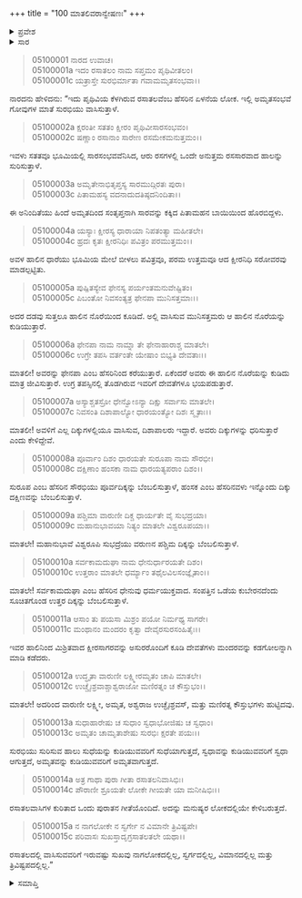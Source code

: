+++
title = "100 ಮಾತಲಿವರಾನ್ವೇಷಣಃ"
+++

<details><summary>ಪ್ರವೇಶ</summary>


।।   ಓಂ ಓಂ ನಮೋ ನಾರಾಯಣಾಯ।।   ಶ್ರೀ ವೇದವ್ಯಾಸಾಯ ನಮಃ ।।

ಶ್ರೀ ಕೃಷ್ಣದ್ವೈಪಾಯನ ವೇದವ್ಯಾಸ ವಿರಚಿತ  

**ಶ್ರೀ ಮಹಾಭಾರತ**

**ಉದ್ಯೋಗ ಪರ್ವ**

**ಭಗವದ್ಯಾನ ಪರ್ವ**

**ಅಧ್ಯಾಯ 100**

</details>


<details><summary>ಸಾರ</summary>

ನಾರದನು ಗೋವುಗಳ ಮಾತೆ ಸುರಭಿಯು ವಾಸಿಸುವ ರಸಾತಲವನ್ನು ಮಾತಲಿಗೆ ತೋರಿಸಿದುದು (1-15).

</details>


> 05100001 ನಾರದ ಉವಾಚ।  
05100001a ಇದಂ ರಸಾತಲಂ ನಾಮ ಸಪ್ತಮಂ ಪೃಥಿವೀತಲಂ।  
05100001c ಯತ್ರಾಸ್ತೇ ಸುರಭಿರ್ಮಾತಾ ಗವಾಮಮೃತಸಂಭವಾ।।

ನಾರದನು ಹೇಳಿದನು: “ಇದು ಪೃಥಿವಿಯ ಕೆಳಗಿರುವ ರಸಾತಲವೆಂಬ ಹೆಸರಿನ ಏಳನೆಯ ಲೋಕ. ಇಲ್ಲಿ ಅಮೃತಸಂಭವೆ ಗೋವುಗಳ ಮಾತೆ ಸುರಭಿಯು ವಾಸಿಸುತ್ತಾಳೆ.

> 05100002a ಕ್ಷರಂತೀ ಸತತಂ ಕ್ಷೀರಂ ಪೃಥಿವೀಸಾರಸಂಭವಂ।  
05100002c ಷಣ್ಣಾಂ ರಸಾನಾಂ ಸಾರೇಣ ರಸಮೇಕಮನುತ್ತಮಂ।।

ಇವಳು ಸತತವೂ ಭೂಮಿಯಲ್ಲಿ ಸಾರಸಂಭವವೆನಿಸಿದ, ಆರು ರಸಗಳಲ್ಲಿ ಒಂದೇ ಅನುತ್ತಮ ರಸಸಾರವಾದ ಹಾಲನ್ನು ಸುರಿಸುತ್ತಾಳೆ.

> 05100003a ಅಮೃತೇನಾಭಿತೃಪ್ತಸ್ಯ ಸಾರಮುದ್ಗಿರತಃ ಪುರಾ।  
05100003c ಪಿತಾಮಹಸ್ಯ ವದನಾದುದತಿಷ್ಠದನಿಂದಿತಾ।।

ಈ ಅನಿಂದಿತೆಯು ಹಿಂದೆ ಅಮೃತದಿಂದ ಸಂತೃಪ್ತನಾಗಿ ಸಾರವನ್ನು ಕಕ್ಕಿದ ಪಿತಾಮಹನ ಬಾಯಿಯಿಂದ ಹೊರಬಿದ್ದಳು.

> 05100004a ಯಸ್ಯಾಃ ಕ್ಷೀರಸ್ಯ ಧಾರಾಯಾ ನಿಪತಂತ್ಯಾ ಮಹೀತಲೇ।  
05100004c ಹ್ರದಃ ಕೃತಃ ಕ್ಷೀರನಿಧಿಃ ಪವಿತ್ರಂ ಪರಮುತ್ತಮಂ।।

ಅವಳ ಹಾಲಿನ ಧಾರೆಯು ಭೂಮಿಯ ಮೇಲೆ ಬೀಳಲು ಪವಿತ್ರವೂ, ಪರಮ ಉತ್ತಮವೂ ಆದ ಕ್ಷೀರನಿಧಿ ಸರೋವರವು ಮಾಡಲ್ಪಟ್ಟಿತು.

> 05100005a ಪುಷ್ಪಿತಸ್ಯೇವ ಫೇನಸ್ಯ ಪರ್ಯಂತಮನುವೇಷ್ಟಿತಂ।  
05100005c ಪಿಬಂತೋ ನಿವಸಂತ್ಯತ್ರ ಫೇನಪಾ ಮುನಿಸತ್ತಮಾಃ।।

ಅದರ ದಡವು ಸುತ್ತಲೂ ಹಾಲಿನ ನೊರೆಯಿಂದ ಕೂಡಿದೆ. ಅಲ್ಲಿ ವಾಸಿಸುವ ಮುನಿಸತ್ತಮರು ಆ ಹಾಲಿನ ನೊರೆಯನ್ನು ಕುಡಿಯುತ್ತಾರೆ.

> 05100006a ಫೇನಪಾ ನಾಮ ನಾಮ್ನಾ ತೇ ಫೇನಾಹಾರಾಶ್ಚ ಮಾತಲೇ।  
05100006c ಉಗ್ರೇ ತಪಸಿ ವರ್ತಂತೇ ಯೇಷಾಂ ಬಿಭ್ಯತಿ ದೇವತಾಃ।।

ಮಾತಲೀ! ಅವರನ್ನು ಫೇನಪಾ ಎಂಬ ಹೆಸರಿನಿಂದ ಕರೆಯುತ್ತಾರೆ. ಏಕೆಂದರೆ ಅವರು ಈ ಹಾಲಿನ ನೊರೆಯನ್ನು ಕುಡಿದು ಮಾತ್ರ ಜೀವಿಸುತ್ತಾರೆ. ಉಗ್ರ ತಪಸ್ಸಿನಲ್ಲಿ ತೊಡಗಿರುವ ಇವರಿಗೆ ದೇವತೆಗಳೂ ಭಯಪಡುತ್ತಾರೆ.

> 05100007a ಅಸ್ಯಾಶ್ಚತಸ್ರೋ ಧೇನ್ವೋಽನ್ಯಾ ದಿಕ್ಷು ಸರ್ವಾಸು ಮಾತಲೇ।  
05100007c ನಿವಸಂತಿ ದಿಶಾಪಾಲ್ಯೋ ಧಾರಯಂತ್ಯೋ ದಿಶಃ ಸ್ಮೃತಾಃ।।

ಮಾತಲೀ! ಅವಳಿಗೆ ಎಲ್ಲ ದಿಕ್ಕುಗಳಲ್ಲಿಯೂ ವಾಸಿಸುವ, ದಿಶಾಪಾಲರು ಇದ್ದಾರೆ. ಅವರು ದಿಕ್ಕುಗಳನ್ನು ಧರಿಸುತ್ತಾರೆ ಎಂದು ಕೇಳಿದ್ದೇವೆ.

> 05100008a ಪೂರ್ವಾಂ ದಿಶಂ ಧಾರಯತೇ ಸುರೂಪಾ ನಾಮ ಸೌರಭೀ।  
05100008c ದಕ್ಷಿಣಾಂ ಹಂಸಕಾ ನಾಮ ಧಾರಯತ್ಯಪರಾಂ ದಿಶಂ।।

ಸುರೂಪ ಎಂಬ ಹೆಸರಿನ ಸೌರಭಿಯು ಪೂರ್ವದಿಕ್ಕನ್ನು ಬೆಂಬಲಿಸುತ್ತಾಳೆ, ಹಂಸಕ ಎಂಬ ಹೆಸರಿನವಳು ಇನ್ನೊಂದು ದಿಕ್ಕು ದಕ್ಷಿಣವನ್ನು ಬೆಂಬಲಿಸುತ್ತಾಳೆ.

> 05100009a ಪಶ್ಚಿಮಾ ವಾರುಣೀ ದಿಕ್ಚ ಧಾರ್ಯತೇ ವೈ ಸುಭದ್ರಯಾ।  
05100009c ಮಹಾನುಭಾವಯಾ ನಿತ್ಯಂ ಮಾತಲೇ ವಿಶ್ವರೂಪಯಾ।।

ಮಾತಲೇ! ಮಹಾನುಭಾವೆ ವಿಶ್ವರೂಪಿ ಸುಭದ್ರೆಯು ವರುಣನ ಪಶ್ಚಿಮ ದಿಕ್ಕನ್ನು ಬೆಂಬಲಿಸುತ್ತಾಳೆ.

> 05100010a ಸರ್ವಕಾಮದುಘಾ ನಾಮ ಧೇನುರ್ಧಾರಯತೇ ದಿಶಂ।  
05100010c ಉತ್ತರಾಂ ಮಾತಲೇ ಧರ್ಮ್ಯಾಂ ತಥೈಲವಿಲಸಂಜ್ಞೈತಾಂ।।

ಮಾತಲೇ! ಸರ್ವಕಾಮದುಘಾ ಎಂಬ ಹೆಸರಿನ ಧೇನುವು ಧರ್ಮಯುಕ್ತವಾದ. ಸಂಪತ್ತಿನ ಒಡೆಯ ಕುಬೇರನದೆಂದು ಸೂಚಿತಗೊಂಡ ಉತ್ತರ ದಿಕ್ಕನ್ನು ಬೆಂಬಲಿಸುತ್ತಾಳೆ.

> 05100011a ಆಸಾಂ ತು ಪಯಸಾ ಮಿಶ್ರಂ ಪಯೋ ನಿರ್ಮಥ್ಯ ಸಾಗರೇ।  
05100011c ಮಂಥಾನಂ ಮಂದರಂ ಕೃತ್ವಾ ದೇವೈರಸುರಸಂಹಿತೈಃ।।

ಇವರ ಹಾಲಿನಿಂದ ಮಿಶ್ರಿತವಾದ ಕ್ಷೀರಸಾಗರವನ್ನು ಅಸುರರೊಂದಿಗೆ ಕೂಡಿ ದೇವತೆಗಳು ಮಂದರವನ್ನು ಕಡಗೋಲನ್ನಾಗಿ ಮಾಡಿ ಕಡೆದರು.

> 05100012a ಉದ್ಧೃತಾ ವಾರುಣೀ ಲಕ್ಷ್ಮೀರಮೃತಂ ಚಾಪಿ ಮಾತಲೇ।  
05100012c ಉಚ್ಚೈಃಶ್ರವಾಶ್ಚಾಶ್ವರಾಜೋ ಮಣಿರತ್ನಂ ಚ ಕೌಸ್ತುಭಂ।।

ಮಾತಲೇ! ಅದರಿಂದ ವಾರುಣೀ ಲಕ್ಷ್ಮೀ, ಅಮೃತ, ಅಶ್ವರಾಜ ಉಚ್ಛೈಃಶ್ರವಸ್, ಮತ್ತು ಮಣಿರತ್ನ ಕೌಸ್ತುಭಗಳು ಹುಟ್ಟಿದವು.

> 05100013a ಸುಧಾಹಾರೇಷು ಚ ಸುಧಾಂ ಸ್ವಧಾಭೋಜಿಷು ಚ ಸ್ವಧಾಂ।  
05100013c ಅಮೃತಂ ಚಾಮೃತಾಶೇಷು ಸುರಭಿಃ ಕ್ಷರತೇ ಪಯಃ।।

ಸುರಭಿಯು ಸುರಿಸುವ ಹಾಲು ಸುಧೆಯನ್ನು ಕುಡಿಯುವವರಿಗೆ ಸುಧೆಯಾಗುತ್ತದೆ, ಸ್ವಧಾವನ್ನು ಕುಡಿಯುವವರಿಗೆ ಸ್ವಧಾ ಆಗುತ್ತದೆ, ಅಮೃತವನ್ನು ಕುಡಿಯುವವರಿಗೆ ಅಮೃತವಾಗುತ್ತದೆ.

> 05100014a ಅತ್ರ ಗಾಥಾ ಪುರಾ ಗೀತಾ ರಸಾತಲನಿವಾಸಿಭಿಃ।  
05100014c ಪೌರಾಣೀ ಶ್ರೂಯತೇ ಲೋಕೇ ಗೀಯತೇ ಯಾ ಮನೀಷಿಭಿಃ।।

ರಸಾತಲವಾಸಿಗಳ ಕುರಿತಾದ ಒಂದು ಪುರಾತನ ಗೀತೆಯೊಂದಿದೆ. ಅದನ್ನು ಮನುಷ್ಯರ ಲೋಕದಲ್ಲಿಯೇ ಕೇಳಿಬರುತ್ತದೆ.

> 05100015a ನ ನಾಗಲೋಕೇ ನ ಸ್ವರ್ಗೇ ನ ವಿಮಾನೇ ತ್ರಿವಿಷ್ಟಪೇ।  
05100015c ಪರಿವಾಸಃ ಸುಖಸ್ತಾದೃಗ್ರಸಾತಲತಲೇ ಯಥಾ।।

ರಸಾತಲದಲ್ಲಿ ವಾಸಿಸುವವರಿಗೆ ಇರುವಷ್ಟು ಸುಖವು ನಾಗಲೋಕದಲ್ಲಿಲ್ಲ, ಸ್ವರ್ಗದಲ್ಲಿಲ್ಲ, ವಿಮಾನದಲ್ಲಿಲ್ಲ ಮತ್ತು ತ್ರಿವಿಷ್ಟಪದಲ್ಲಿಲ್ಲ.”


<details><summary>ಸಮಾಪ್ತಿ</summary>


ಇತಿ ಶ್ರೀ ಮಹಾಭಾರತೇ ಉದ್ಯೋಗ ಪರ್ವಣಿ ಭಗವದ್ಯಾನ ಪರ್ವಣಿ ಮಾತಲಿವರಾನ್ವೇಷಣೇ ಶತತಮೋಽಧ್ಯಾಯಃ।  
ಇದು ಶ್ರೀ ಮಹಾಭಾರತದಲ್ಲಿ ಉದ್ಯೋಗ ಪರ್ವದಲ್ಲಿ ಭಗವದ್ಯಾನ ಪರ್ವದಲ್ಲಿ ಮಾತಲಿವರಾನ್ವೇಷಣೆಯಲ್ಲಿ ನೂರನೆಯ ಅಧ್ಯಾಯವು.


</details>
